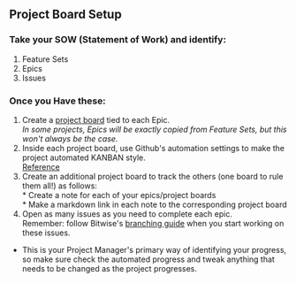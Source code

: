 ## Project Board Setup

### Take your SOW (Statement of Work) and identify:
  1. Feature Sets
  2. Epics
  3. Issues

### Once you Have these:  
  1. Create a [project board](https://help.github.com/articles/about-project-boards/#creating-and-viewing-project-boards) tied to each Epic.  
    _In some projects, Epics will be exactly copied from Feature Sets, but this won't always be the case._
  2. Inside each project board, use Github's automation settings to make the project automated KANBAN style.  
  [Reference](https://help.github.com/en/articles/about-automation-for-project-boards)
  3. Create an additional project board to track the others (one board to rule them all!) as follows:  
    * Create a note for each of your epics/project boards  
    * Make a markdown link in each note to the corresponding project board  
  3. Open as many issues as you need to complete each epic.  
    Remember: follow Bitwise's [branching guide](branching.md) when you start working on these issues.

* This is your Project Manager's primary way of identifying your progress, so make sure check the automated progress and tweak anything that needs to be changed as the project progresses.